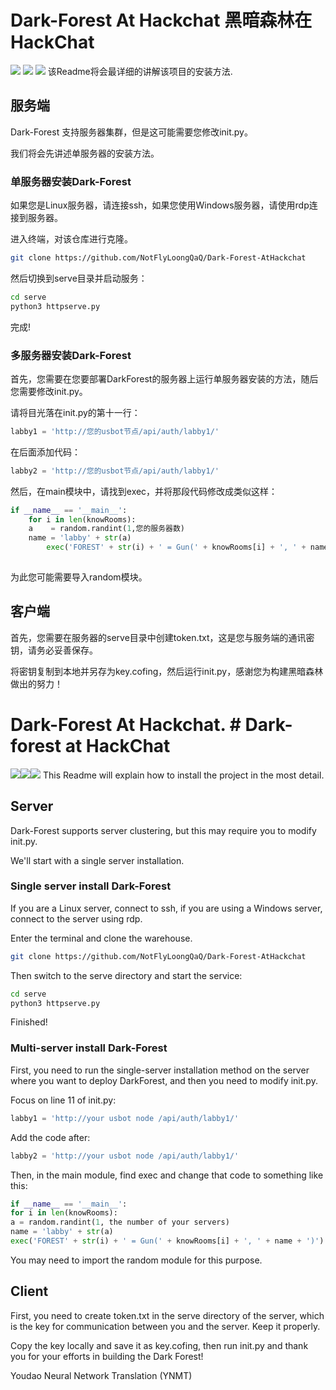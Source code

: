 # Dark-Forest At Hackchat 黑暗森林在HackChat

[![](https://img.shields.io/badge/Python-3.4.4+-red.svg)]() [![](https://img.shields.io/badge/Python-Flask-blue.svg)]() [![](https://img.shields.io/badge/Bomb-USBot-blue.svg)]()
该Readme将会最详细的讲解该项目的安装方法.

## 服务端

Dark-Forest 支持服务器集群，但是这可能需要您修改init.py。

我们将会先讲述单服务器的安装方法。

### 单服务器安装Dark-Forest

如果您是Linux服务器，请连接ssh，如果您使用Windows服务器，请使用rdp连接到服务器。

进入终端，对该仓库进行克隆。

```bash
git clone https://github.com/NotFlyLoongQaQ/Dark-Forest-AtHackchat
```

然后切换到serve目录并启动服务：

```bash
cd serve
python3 httpserve.py
```

完成!

### 多服务器安装Dark-Forest

首先，您需要在您要部署DarkForest的服务器上运行单服务器安装的方法，随后您需要修改init.py。

请将目光落在init.py的第十一行：

```python
labby1 = 'http://您的usbot节点/api/auth/labby1/'
```

在后面添加代码：

```python
labby2 = 'http://您的usbot节点/api/auth/labby1/'
```

然后，在main模块中，请找到exec，并将那段代码修改成类似这样：

```python
if __name__ == '__main__':
    for i in len(knowRooms):
	a    = random.randint(1,您的服务器数)
	name = 'labby' + str(a)
        exec('FOREST' + str(i) + ' = Gun(' + knowRooms[i] + ', ' + name + ')')
  
```

为此您可能需要导入random模块。

## 客户端

首先，您需要在服务器的serve目录中创建token.txt，这是您与服务端的通讯密钥，请务必妥善保存。

将密钥复制到本地并另存为key.cofing，然后运行init.py，感谢您为构建黑暗森林做出的努力！



# Dark-Forest At Hackchat. # Dark-forest at HackChat

[![](https://img.shields.io/badge/Python-3.4.4+-red.svg)]()[![](https://img.shields.io/badge/Python-Flask-blue.svg)]()[![](https://img.shields.io/badge/Bomb-USBot-blue.svg)]()
This Readme will explain how to install the project in the most detail.

## Server

Dark-Forest supports server clustering, but this may require you to modify init.py.

We'll start with a single server installation.

### Single server install Dark-Forest

If you are a Linux server, connect to ssh, if you are using a Windows server, connect to the server using rdp.

Enter the terminal and clone the warehouse.

```bash
git clone https://github.com/NotFlyLoongQaQ/Dark-Forest-AtHackchat
```

Then switch to the serve directory and start the service:

```bash
cd serve
python3 httpserve.py
```

Finished!

### Multi-server install Dark-Forest

First, you need to run the single-server installation method on the server where you want to deploy DarkForest, and then you need to modify init.py.

Focus on line 11 of init.py:

```python
labby1 = 'http://your usbot node /api/auth/labby1/'
```

Add the code after:

```python
labby2 = 'http://your usbot node /api/auth/labby1/'
```

Then, in the main module, find exec and change that code to something like this:

```python
if __name__ == '__main__':
for i in len(knowRooms):
a = random.randint(1, the number of your servers)
name = 'labby' + str(a)
exec('FOREST' + str(i) + ' = Gun(' + knowRooms[i] + ', ' + name + ')')

```

You may need to import the random module for this purpose.

## Client

First, you need to create token.txt in the serve directory of the server, which is the key for communication between you and the server. Keep it properly.

Copy the key locally and save it as key.cofing, then run init.py and thank you for your efforts in building the Dark Forest!

Youdao Neural Network Translation (YNMT)
